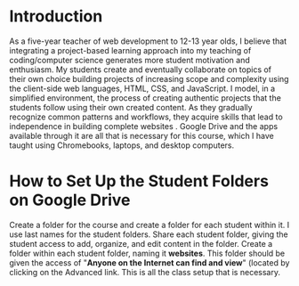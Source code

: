 # Introduction

As a five-year teacher of web development to 12-13 year olds, I believe that integrating a project-based learning approach into my teaching of coding/computer science generates more student motivation and enthusiasm. My students create and eventually collaborate on topics of their own choice building projects of increasing scope and complexity using the client-side web languages, HTML, CSS, and JavaScript. I model, in a simplified environment, the process of creating authentic projects that the students follow using their own created content. As they gradually recognize common patterns and workflows, they acquire skills that lead to independence in building complete websites .  Google Drive and the apps available through it are all that is necessary for this course, which I have taught using Chromebooks, laptops, and desktop computers.

# How to Set Up the Student Folders on Google Drive

Create a folder for the course and create a folder for each student within it. I use last names for the student folders. Share each student folder, giving the student access to add, organize, and edit content in the folder. Create a folder within each student folder, naming it **websites**. This folder should be given the access of "**Anyone on the Internet can find and view**" \(located by clicking on the Advanced link. This is all the class setup that is necessary.

